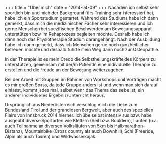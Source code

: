 +++
title = "Über mich"
date = "2014-04-09"
+++
Nachdem ich selbst sehr sportlich bin und mich der Background fürs Training sehr interessiert hat, habe ich ein Sportstudium gestartet.
Während des Studiums habe ich dann gemerkt, dass mich die medizinischen Fächer sehr interessieren und ich gerne Menschen bei spezifischen Beschwerden am Bewegungsapparat unterstützen bzw. im Rehaprozess begleiten möchte. Deshalb habe ich dann noch das Physiotherapie Studium darangehängt. Nach der Ausbildung habe ich dann gemerkt, dass ich Menschen gerne noch ganzheitlicher betreuen möchte und deshalb führte mein Weg dann noch zur Osteopathie.

In der Therapie ist es mein Credo die Selbstheilungskräfte des Körpers zu unterstützen, gemeinsam mit der/m PatientIn eine individuelle Therapie zu erstellen und die Freude an der Bewegung weiterzugeben.

Bei der Arbeit mit Gruppen im Rahmen von Workshops und Vorträgen macht es mir großen Spass, da jede Gruppe anders ist und wenn man sich darauf einlässt, kommt jedes mal, selbst wenn das Thema das selbe ist, ein anderer individuelles Ergebnis/Unterricht heraus.


Ursprünglich aus Niederösterreich verschlug mich die Liebe zum Bundesland Tirol und der grandiosen Bergwelt, aber auch des speziellen Flairs von Innsbruck 2014 hierher.
Ich übe selbst intensiv aus bzw. habe ausgeübt diverse Sportarten wie Klettern (Seil bzw. Bouldern), Laufen (u.a. auch Teilnahme an diversen Volksläufen von 5km bis Halbmarathon- Distanz), Mountainbike (Cross country als auch Downhill), Schi (Freeride, Alpin als auch Touren) und Wildwasserkajak.
